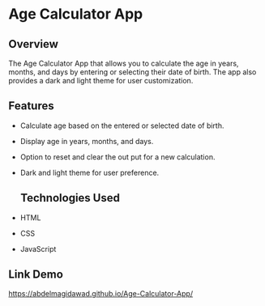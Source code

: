 # Age Calculator App

## Overview

The Age Calculator App that allows you to calculate the age in years, months, and days by entering or selecting their date of birth. The app also provides a dark and light theme for user customization.

## Features

- Calculate age based on the entered or selected date of birth.
- Display age in years, months, and days.
- Option to reset and clear the out put for a new calculation.
- Dark and light theme for user preference.

  ## Technologies Used

- HTML
- CSS
- JavaScript


## Link Demo

https://abdelmagidawad.github.io/Age-Calculator-App/
  
